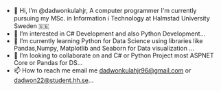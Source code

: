 - 👋 Hi, I’m @dadwonkulahjr, A computer programmer
I'm currently pursuing my MSc. in Information ℹ️ Technology at Halmstad University Sweden 🇸🇪
- 👀 I’m interested in C# Development and also Python Development...
- 🌱 I’m currently learning Python for Data Science using libraries like Pandas,Numpy, Matplotlib and Seaborn
for Data visualization ...
- 💞️ I’m looking to collaborate on and C# or Python Project
most ASPNET Core or Pandas for DS...
- 📫 How to reach me email me
dadwonkulahjr96@gmail.com or dadwon22@student.hh.se...

<!---
dadwonkulahjr/dadwonkulahjr is a ✨ special ✨ repository because its `README.md` (this file) appears on your GitHub profile.
You can click the Preview link to take a look at your changes.
--->
